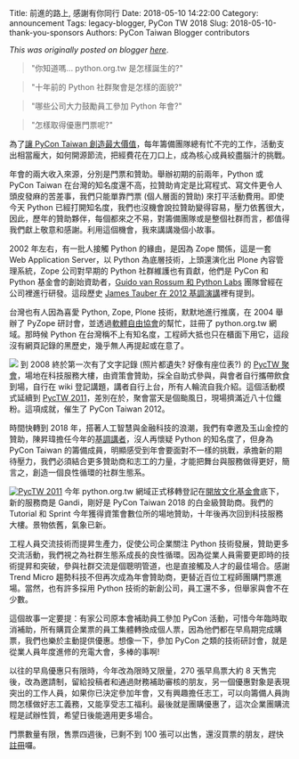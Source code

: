 Title: 前進的路上, 感謝有你同行
Date: 2018-05-10 14:22:00
Category: announcement
Tags: legacy-blogger, PyCon TW 2018
Slug: 2018-05-10-thank-you-sponsors
Authors: PyCon Taiwan Blogger contributors

*This was originally posted on blogger [here](https://pycontw.blogspot.com/2018/05/thank-you-sponsors.html)*.

<!--more-->

> "你知道嗎... python.org.tw 是怎樣誕生的?"

> "十年前的 Python 社群聚會是怎樣的面貌?"

> "哪些公司大力鼓勵員工參加 Python 年會?"

> "怎樣取得優惠門票呢?"

為了[讓 PyCon Taiwan 創造最大價值](http://bit.ly/pycontw-favorite-memories)，每年籌備團隊總有忙不完的工作，活動支出相當龐大，如何開源節流，把經費花在刀口上，成為核心成員絞盡腦汁的挑戰。

年會的兩大收入來源，分別是門票和贊助。舉辦初期的前兩年，Python 或 PyCon Taiwan 在台灣的知名度還不高，拉贊助肯定是比寫程式、寫文件更令人頭皮發麻的苦差事，我們只能單靠門票 (個人層面的贊助) 來打平活動費用。即使今天 Python 已經打開知名度，我們也沒機會說拉贊助變得容易，壓力依舊很大，因此，歷年的贊助夥伴，每個都來之不易，對籌備團隊或是整個社群而言，都值得我們獻上敬意和感謝。利用這個機會，我來講講幾個小故事。

2002 年左右，有一批人接觸 Python 的緣由，是因為 Zope 關係，這是一套 Web Application Server，以 Python 為底層技術，上頭還演化出 Plone 內容管理系統，Zope 公司對早期的 Python 社群維護也有貢獻，他們是 PyCon 和 Python 基金會的創始資助者，[Guido van Rossum 和 Python Labs](http://www.computerhistory.org/atchm/2018-chm-fellow-guido-van-rossum-python-creator-benevolent-dictator-for-life) 團隊曾經在公司裡進行研發。這段歷史 [James Tauber 在 2012 基調演講](http://www.slideshare.net/pycontw/python-and-the-web)裡有提到。

台灣也有人因為喜愛 Python, Zope, Plone 技術，默默地進行推廣，在 2004 舉辦了 PyZope 研討會，並透過[軟體自由協會](http://slat.org/)的幫忙，註冊了 python.org.tw 網域。那時候 Python 在台灣稱不上有知名度，工程師大抵也只在櫃面下用它，這段沒有網頁記錄的黑歷史，幾乎無人再提起或在意了。

[![](https://1.bp.blogspot.com/-JJ35C1YTNGk/WvPSR2cFp7I/AAAAAAAARvI/jOP732059Mk9YG7KPMJYOa6DAkbLNN1cgCLcBGAs/s1600/pyctw2008.png)](https://1.bp.blogspot.com/-JJ35C1YTNGk/WvPSR2cFp7I/AAAAAAAARvI/jOP732059Mk9YG7KPMJYOa6DAkbLNN1cgCLcBGAs/s1600/pyctw2008.png) 到 2008 終於第一次有了文字記錄 (照片都遺失? 好像有座位表?) 的 [PycTW 聚會](http://wiki.python.org.tw/PycTW2008)，場地在科技服務大樓，由資策會贊助，採全自助式參與，與會者自行攜帶飲食到場，自行在 wiki 登記講題，講者自行上台，所有人輪流自我介紹。這個活動模式延續到 [PycTW 2011](http://wiki.python.org.tw/PycTW2011)，差別在於，聚會當天是個颱風日，現場擠滿近八十位鐵粉。這項成就，催生了 PyCon Taiwan 2012。

時間快轉到 2018 年，搭著人工智慧與金融科技的浪潮，我們有幸邀及玉山金控的贊助，陳昇瑋擔任今年的[基調講者](http://tw.pycon.org/2018/events/keynotes)，沒人再懷疑 Python 的知名度了，但身為 PyCon Taiwan 的籌備成員，明顯感受到年會要面對不一樣的挑戰，承擔新的期待壓力，我們必須結合更多贊助商和志工的力量，才能把舞台與服務做得更好，簡言之，創造一個良性循環的社群生態系。

[![PycTW 2011](https://farm6.staticflickr.com/5274/5869176467_124014f888_z.jpg)](https://www.flickr.com/photos/yurenju/albums/72157626919163003 "PycTW 2011")
今年 python.org.tw 網域正式移轉登記在[開放文化基金會](http://ocf.tw/)底下，新的服務商是 Gandi，剛好是 PyCon Taiwan 2018 的白金級贊助商。我們的 Tutorial 和 Sprint 今年獲得資策會數位所的場地贊助，十年後再次回到科技服務大樓。景物依舊，氣象已新。

工程人員交流技術而提昇生產力，促使公司企業關注 Python 技術發展，贊助更多交流活動，我們視之為社群生態系成長的良性循環。因為從業人員需要更即時的技術提昇和突破，參與社群交流是個聰明管道，也是直接觸及人才的最佳場合。感謝 Trend Micro 趨勢科技不但再次成為年會贊助商，更替近百位工程師團購門票進場。當然，也有許多採用 Python 技術的新創公司，員工還不多，但舉家與會不在少數。

這個故事一定要提：有家公司原本會補助員工參加 PyCon 活動，可惜今年臨時取消補助，所有購買企業票的員工集體轉換成個人票，因為他們都在早鳥期完成購票，我們也樂於主動提供優惠。想像一下，參加 PyCon 之類的技術研討會，就是從業人員年度進修的充電大會，多棒的事啊!

以往的早鳥優惠只有限時，今年改為限時又限量，270 張早鳥票大約 8 天售完後，改為邀請制，留給投稿者和通過財務補助審核的朋友，另一個優惠對象是表現突出的工作人員，如果你已決定參加年會，又有興趣擔任志工，可以向籌備人員詢問怎樣做好志工義務，又能享受志工福利。最後就是團購優惠了，這次企業團購流程是試辦性質，希望日後能適用更多場合。

門票數量有限，售票四週後，已剩不到 100 張可以出售，還沒買票的朋友，趕快[註冊](http://tw.pycon.org/2018/registration/ticket-info)囉。
